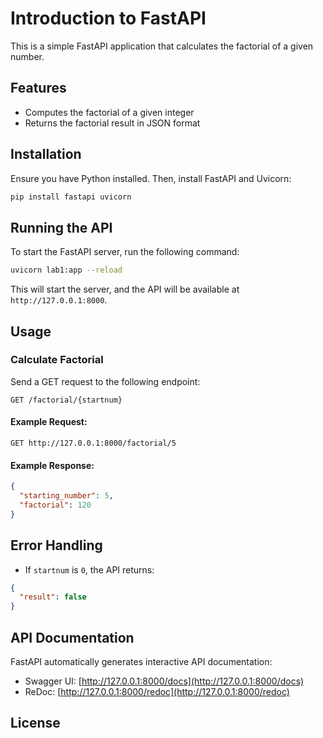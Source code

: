 # Introduction to FastAPI

This is a simple FastAPI application that calculates the factorial of a given number.

## Features
- Computes the factorial of a given integer
- Returns the factorial result in JSON format

## Installation

Ensure you have Python installed. Then, install FastAPI and Uvicorn:

```bash
pip install fastapi uvicorn
```

## Running the API

To start the FastAPI server, run the following command:

```bash
uvicorn lab1:app --reload
```

This will start the server, and the API will be available at `http://127.0.0.1:8000`.

## Usage

### Calculate Factorial

Send a GET request to the following endpoint:

```
GET /factorial/{startnum}
```

#### Example Request:

```
GET http://127.0.0.1:8000/factorial/5
```

#### Example Response:

```json
{
  "starting_number": 5,
  "factorial": 120
}
```

## Error Handling
- If `startnum` is `0`, the API returns:

```json
{
  "result": false
}
```

## API Documentation
FastAPI automatically generates interactive API documentation:
- Swagger UI: [http://127.0.0.1:8000/docs](http://127.0.0.1:8000/docs)
- ReDoc: [http://127.0.0.1:8000/redoc](http://127.0.0.1:8000/redoc)

## License


